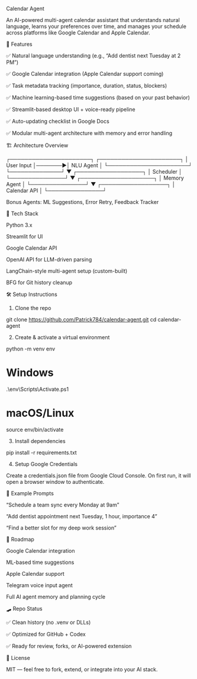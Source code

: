 Calendar Agent

An AI-powered multi-agent calendar assistant that understands natural language, learns your preferences over time, and manages your schedule across platforms like Google Calendar and Apple Calendar.

🚀 Features

✅ Natural language understanding (e.g., “Add dentist next Tuesday at 2 PM”)

✅ Google Calendar integration (Apple Calendar support coming)

✅ Task metadata tracking (importance, duration, status, blockers)

✅ Machine learning-based time suggestions (based on your past behavior)

✅ Streamlit-based desktop UI + voice-ready pipeline

✅ Auto-updating checklist in Google Docs

✅ Modular multi-agent architecture with memory and error handling

🏗️ Architecture Overview

┌──────────────────────┐        ┌──────────────────────┐
│  User Input  │───────▶│  NLU Agent  │
└──────────────────────┘        └──────────────┘
                               ▼
                        ┌──────────────────┐
                        │  Scheduler   │
                        └───────────────┘
                               ▼
                        ┌────────────────────┐
                        │ Memory Agent  │
                        └───────────────┘
                               ▼
                        ┌──────────────────┐
                        │ Calendar API  │
                        └───────────────┘

Bonus Agents: ML Suggestions, Error Retry, Feedback Tracker

🧠 Tech Stack

Python 3.x

Streamlit for UI

Google Calendar API

OpenAI API for LLM-driven parsing

LangChain-style multi-agent setup (custom-built)

BFG for Git history cleanup

🛠️ Setup Instructions

1. Clone the repo

git clone https://github.com/Patrick784/calendar-agent.git
cd calendar-agent

2. Create & activate a virtual environment

python -m venv env
# Windows
.\env\Scripts\Activate.ps1
# macOS/Linux
source env/bin/activate

3. Install dependencies

pip install -r requirements.txt

4. Setup Google Credentials

Create a credentials.json file from Google Cloud Console. On first run, it will open a browser window to authenticate.

💬 Example Prompts

“Schedule a team sync every Monday at 9am”

“Add dentist appointment next Tuesday, 1 hour, importance 4”

“Find a better slot for my deep work session”

🤖 Roadmap

Google Calendar integration

ML-based time suggestions

Apple Calendar support

Telegram voice input agent

Full AI agent memory and planning cycle

🛹 Repo Status

✅ Clean history (no .venv or DLLs)

✅ Optimized for GitHub + Codex

✅ Ready for review, forks, or AI-powered extension

📄 License

MIT — feel free to fork, extend, or integrate into your AI stack.

